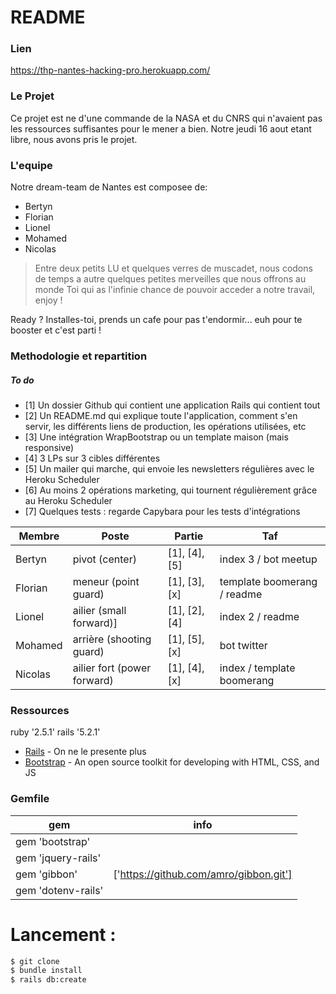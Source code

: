 # README
### Lien
 https://thp-nantes-hacking-pro.herokuapp.com/

### Le Projet
Ce projet est ne d'une commande de la NASA et du CNRS qui n'avaient pas les ressources suffisantes pour le mener a bien.
Notre jeudi 16 aout etant libre, nous avons pris le projet.

### L'equipe
Notre dream-team de Nantes est composee de:
  - Bertyn
  - Florian
  - Lionel
  - Mohamed
  - Nicolas

> Entre deux petits LU et quelques verres de muscadet, nous codons de temps a autre quelques petites merveilles que nous offrons au monde
> Toi qui as l'infinie chance de pouvoir acceder a notre travail, enjoy !

Ready ? Installes-toi, prends un cafe pour pas t'endormir... euh pour te booster et c'est parti !

### Methodologie et repartition
 ##### To do
 - [1] Un dossier Github qui contient une application Rails qui contient tout
 - [2] Un README.md qui explique toute l'application, comment s'en servir, les différents liens de production, les opérations utilisées, etc
 - [3] Une intégration WrapBootstrap ou un template maison (mais responsive)
 - [4] 3 LPs sur 3 cibles différentes
 - [5] Un mailer qui marche, qui envoie les newsletters régulières avec le Heroku Scheduler
 - [6] Au moins 2 opérations marketing, qui tournent régulièrement grâce au Heroku Scheduler
 - [7] Quelques tests : regarde Capybara pour les tests d'intégrations

| Membre | Poste  | Partie  | Taf  |
| ------ | ------ | ------ | ------ |
| Bertyn | pivot (center) | [1], [4], [5] | index 3 / bot meetup  |
| Florian | meneur (point guard)| [1], [3], [x]|template boomerang / readme |
| Lionel | ailier (small forward)]| [1], [2], [4]| index 2 / readme|index 2 / readme|
| Mohamed |arrière (shooting guard) | [1], [5], [x] | bot twitter | bot twitter |
| Nicolas | ailier fort (power forward)| [1], [4], [x]| index / template boomerang| index / template boomerang|

### Ressources

ruby '2.5.1'
rails '5.2.1'

* [Rails](https://rubyonrails.org/) - On ne le presente plus
* [Bootstrap](https://getbootstrap.com/) - An open source toolkit for developing with HTML, CSS, and JS

### Gemfile

| gem | info  |
| ------ | ------ |
| gem 'bootstrap' |  |
| gem 'jquery-rails' | |
| gem 'gibbon' | ['https://github.com/amro/gibbon.git']|
| gem 'dotenv-rails' | |

# Lancement :
```sh
$ git clone
$ bundle install
$ rails db:create
```
